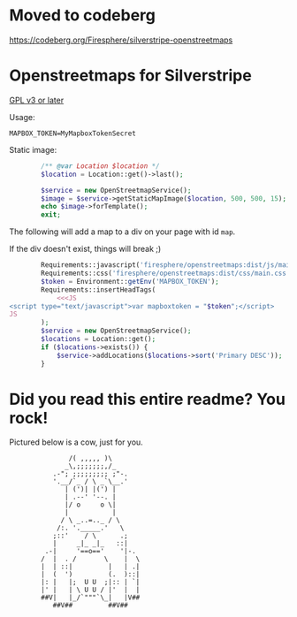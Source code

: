 # Moved to codeberg

https://codeberg.org/Firesphere/silverstripe-openstreetmaps

# Openstreetmaps for Silverstripe

[GPL v3 or later](LICENSE.md)

Usage:

```dotenv
MAPBOX_TOKEN=MyMapboxTokenSecret
```

Static image:

```php
        /** @var Location $location */
        $location = Location::get()->last();

        $service = new OpenStreetmapService();
        $image = $service->getStaticMapImage($location, 500, 500, 15);
        echo $image->forTemplate();
        exit;

```

The following will add a map to a div on your page with id `map`.

If the div doesn't exist, things will break ;)

```php
        Requirements::javascript('firesphere/openstreetmaps:dist/js/main.js');
        Requirements::css('firesphere/openstreetmaps:dist/css/main.css');
        $token = Environment::getEnv('MAPBOX_TOKEN');
        Requirements::insertHeadTags(
            <<<JS
<script type="text/javascript">var mapboxtoken = "$token";</script>
JS
        );
        $service = new OpenStreetmapService();
        $locations = Location::get();
        if ($locations->exists()) {
            $service->addLocations($locations->sort('Primary DESC'));
        }

```

# Did you read this entire readme? You rock!

Pictured below is a cow, just for you.

```
               /( ,,,,, )\
              _\,;;;;;;;,/_
           .-"; ;;;;;;;;; ;"-.
           '.__/`_ / \ _`\__.'
              | (')| |(') |
              | .--' '--. |
              |/ o     o \|
              |           |
             / \ _..=.._ / \
            /:. '._____.'   \
           ;::'    / \      .;
           |     _|_ _|_   ::|
         .-|     '==o=='    '|-.
        /  |  . /       \    |  \
        |  | ::|         |   | .|
        |  (  ')         (.  )::|
        |: |   |;  U U  ;|:: | `|
        |' |   | \ U U / |'  |  |
        ##V|   |_/`"""`\_|   |V##
           ##V##         ##V##
```
